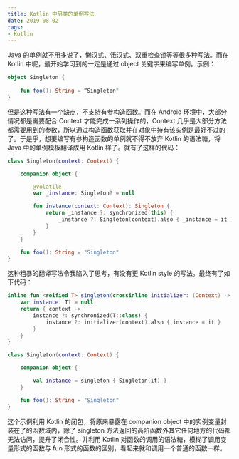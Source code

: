 ```yaml
---
title: Kotlin 中另类的单例写法
date: 2019-08-02
tags:
- Kotlin
---
```

Java 的单例就不用多说了，懒汉式、饿汉式、双重检查锁等等很多种写法。而在 Kotlin 中呢，最开始学习到的一定是通过 object 关键字来编写单例。示例：  
``` kotlin
object Singleton {
 
    fun foo(): String = “Singleton"
}
```
但是这种写法有一个缺点，不支持有参构造函数。而在 Android 环境中，大部分情况都是需要配合 Context 才能完成一系列操作的，Context 几乎是大部分方法都需要用到的参数，所以通过构造函数获取并在对象中持有该实例是最好不过的了。于是乎，想要编写有参构造函数的单例就不得不放弃 Kotlin 的语法糖，将 Java 中的单例模板翻译成用 Kotlin 样子。就有了这样的代码：
``` kotlin
class Singleton(context: Context) {

    companion object {

        @Volatile
        var _instance: Singleton? = null

        fun instance(context: Context): Singleton {
            return _instance ?: synchronized(this) {
                _instance ?: Singleton(context).also { _instance = it }
            }
        }
    }

    fun foo(): String = "Singleton"
}
```
这种粗暴的翻译写法令我陷入了思考，有没有更 Kotlin style 的写法。最终有了如下代码：
``` kotlin
inline fun <reified T> singleton(crossinline initializer: (Context) -> T): (Context) -> T {
    var instance: T? = null
    return { context ->
        instance ?: synchronized(T::class) {
            instance ?: initializer(context).also { instance = it }
        }
    }
}

class Singleton(context: Context) {

    companion object {

        val instance = singleton { Singleton(it) }
    }

    fun foo(): String = "Singleton"
}
```
这个示例利用 Kotlin 的闭包，将原来暴露在 companion object 中的实例变量封装在了的函数域内，除了 singleton 方法返回的高阶函数外其它任何地方的代码都无法访问，提升了闭合性。并利用 Kotlin 对函数的调用的语法糖，模糊了调用变量形式的函数与 fun 形式的函数的区别，看起来就和调用一个普通的函数一样。